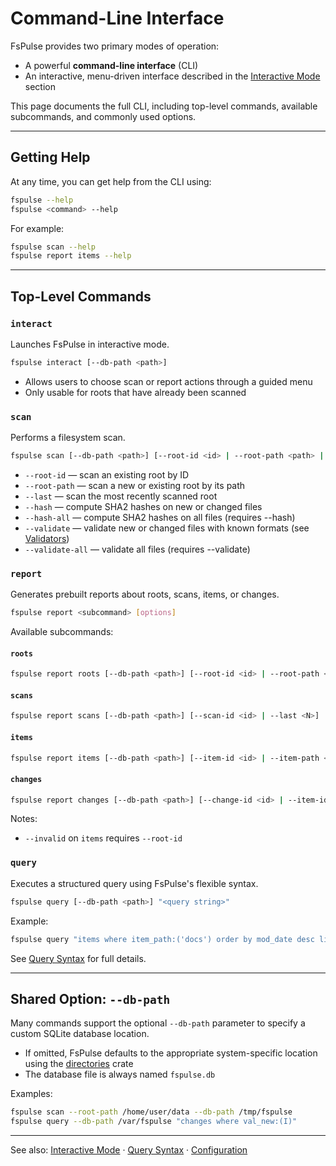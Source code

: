 # Command-Line Interface

FsPulse provides two primary modes of operation:

- A powerful **command-line interface** (CLI)
- An interactive, menu-driven interface described in the [Interactive Mode](interactive_mode.md) section

This page documents the full CLI, including top-level commands, available subcommands, and commonly used options.

---

## Getting Help

At any time, you can get help from the CLI using:

```sh
fspulse --help
fspulse <command> --help
```

For example:

```sh
fspulse scan --help
fspulse report items --help
```

---

## Top-Level Commands

### `interact`
Launches FsPulse in interactive mode. 

```sh
fspulse interact [--db-path <path>]
```

- Allows users to choose scan or report actions through a guided menu
- Only usable for roots that have already been scanned

### `scan`
Performs a filesystem scan.

```sh
fspulse scan [--db-path <path>] [--root-id <id> | --root-path <path> | --last] [--hash] [--validate]
```

- `--root-id` — scan an existing root by ID
- `--root-path` — scan a new or existing root by its path
- `--last` — scan the most recently scanned root
- `--hash` — compute SHA2 hashes on new or changed files
- `--hash-all` — compute SHA2 hashes on all files (requires --hash)
- `--validate` — validate new or changed files with known formats (see [Validators](validators.md))
- `--validate-all` — validate all files (requires --validate)

### `report`
Generates prebuilt reports about roots, scans, items, or changes.

```sh
fspulse report <subcommand> [options]
```

Available subcommands:

#### `roots`
```sh
fspulse report roots [--db-path <path>] [--root-id <id> | --root-path <path>]
```

#### `scans`
```sh
fspulse report scans [--db-path <path>] [--scan-id <id> | --last <N>]
```

#### `items`
```sh
fspulse report items [--db-path <path>] [--item-id <id> | --item-path <path> | --root-id <id>] [--invalid]
```

#### `changes`
```sh
fspulse report changes [--db-path <path>] [--change-id <id> | --item-id <id> | --scan-id <id>]
```

Notes:
- `--invalid` on `items` requires `--root-id`

### `query`
Executes a structured query using FsPulse's flexible syntax.

```sh
fspulse query [--db-path <path>] "<query string>"
```

Example:
```sh
fspulse query "items where item_path:('docs') order by mod_date desc limit 10"
```

See [Query Syntax](query.md) for full details.

---

## Shared Option: `--db-path`
Many commands support the optional `--db-path` parameter to specify a custom SQLite database location.

- If omitted, FsPulse defaults to the appropriate system-specific location using the [directories](https://docs.rs/directories) crate
- The database file is always named `fspulse.db`

Examples:
```sh
fspulse scan --root-path /home/user/data --db-path /tmp/fspulse
fspulse query --db-path /var/fspulse "changes where val_new:(I)"
```

---

See also: [Interactive Mode](interactive_mode.md) · [Query Syntax](query.md) · [Configuration](configuration.md)

